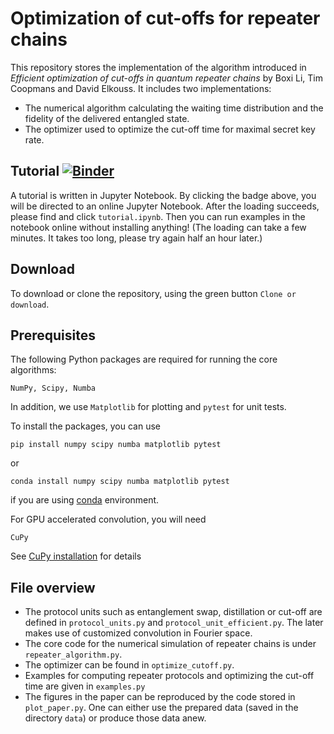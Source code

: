# Optimization of cut-offs for repeater chains
This repository stores the implementation of the algorithm introduced in *Efficient optimization of cut-offs in quantum repeater chains* by Boxi Li, Tim Coopmans and David Elkouss. It includes two implementations: 
- The numerical algorithm calculating the waiting time distribution and the fidelity of the delivered entangled state.
- The optimizer used to optimize the cut-off time for maximal secret key rate.

## Tutorial [![Binder](https://mybinder.org/badge_logo.svg)](https://mybinder.org/v2/gh/BoxiLi/repeater-cut-off-optimization/master)

A tutorial is written in Jupyter Notebook. By clicking the badge above, you will be directed to an online Jupyter Notebook. After the loading succeeds, please find and click `tutorial.ipynb`. Then you can run examples in the notebook online without installing anything! (The loading can take a few minutes. It takes too long, please try again half an hour later.)


## Download
To download or clone the repository, using the green button `Clone or download`.

## Prerequisites
The following Python packages are required for running the core algorithms:
```
NumPy, Scipy, Numba
```
In addition, we use `Matplotlib` for plotting and `pytest` for unit tests.

To install the packages, you can use
```
pip install numpy scipy numba matplotlib pytest
```
or 
```
conda install numpy scipy numba matplotlib pytest
```
if you are using [conda](https://docs.conda.io/en/latest/) environment.

For GPU accelerated convolution, you will need
```
CuPy
```
See [CuPy installation](https://docs-cupy.chainer.org/en/stable/install.html) for details

## File overview
- The protocol units such as entanglement swap, distillation or cut-off are defined in `protocol_units.py` and `protocol_unit_efficient.py`. The later makes use of customized convolution in Fourier space.
- The core code for the numerical simulation of repeater chains is under `repeater_algorithm.py`.
- The optimizer can be found in `optimize_cutoff.py`.
- Examples for computing repeater protocols and optimizing the cut-off time are given in `examples.py`
- The figures in the paper can be reproduced by the code stored in `plot_paper.py`. One can either use the prepared data (saved in the directory `data`) or produce those data anew.
